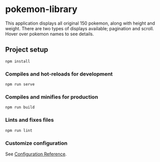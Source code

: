 # pokemon-library
This application displays all original 150 pokemon, along with height and weight. There are two types of displays available; pagination and scroll.
Hover over pokemon names to see details.

## Project setup
```
npm install
```

### Compiles and hot-reloads for development
```
npm run serve
```

### Compiles and minifies for production
```
npm run build
```

### Lints and fixes files
```
npm run lint
```

### Customize configuration
See [Configuration Reference](https://cli.vuejs.org/config/).

